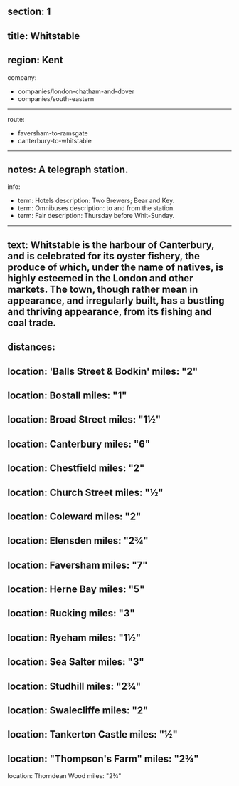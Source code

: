 section: 1
----
title: Whitstable
----
region: Kent
----
company:
- companies/london-chatham-and-dover
- companies/south-eastern
----
route:
- faversham-to-ramsgate
- canterbury-to-whitstable
----
notes: A telegraph station.
----
info:
- term: Hotels
  description: Two Brewers; Bear and Key.
- term: Omnibuses
  description: to and from the station.
- term: Fair
  description: Thursday before Whit-Sunday.
----
text: Whitstable is the harbour of Canterbury, and is celebrated for its oyster fishery, the produce of which, under the name of natives, is highly esteemed in the London and other markets. The town, though rather mean in appearance, and irregularly built, has a bustling and thriving appearance, from its fishing and coal trade.
----
distances:
- 
  location: 'Balls Street & Bodkin'
  miles: "2"
- 
  location: Bostall
  miles: "1"
- 
  location: Broad Street
  miles: "1½"
- 
  location: Canterbury
  miles: "6"
- 
  location: Chestfield
  miles: "2"
- 
  location: Church Street
  miles: "½"
- 
  location: Coleward
  miles: "2"
- 
  location: Elensden
  miles: "2¾"
- 
  location: Faversham
  miles: "7"
- 
  location: Herne Bay
  miles: "5"
- 
  location: Rucking
  miles: "3"
- 
  location: Ryeham
  miles: "1½"
- 
  location: Sea Salter
  miles: "3"
- 
  location: Studhill
  miles: "2¾"
- 
  location: Swalecliffe
  miles: "2"
- 
  location: Tankerton Castle
  miles: "½"
- 
  location: "Thompson's Farm"
  miles: "2¾"
- 
  location: Thorndean Wood
  miles: "2¾"
